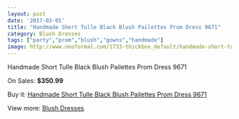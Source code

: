```yaml
---
layout: post
date: '2017-03-05'
title: "Handmade Short Tulle Black Blush Pailettes Prom Dress 9671"
category: Blush Dresses
tags: ["party","prom","blush","gowns","handmade"]
image: http://www.neoformal.com/1733-thickbox_default/handmade-short-tulle-black-blush-pailettes-prom-dress-9671.jpg
---
```

Handmade Short Tulle Black Blush Pailettes Prom Dress 9671

On Sales: **$350.99**
<a href="https://www.neoformal.com/en/blush-dresses/625-handmade-short-tulle-black-blush-pailettes-prom-dress-9671.html"><amp-img layout="responsive" width="600" height="600" src="//www.neoformal.com/1733-thickbox_default/handmade-short-tulle-black-blush-pailettes-prom-dress-9671.jpg" alt="Handmade Short Tulle Black Blush Pailettes Prom Dress 9671 0" /></a>
<a href="https://www.neoformal.com/en/blush-dresses/625-handmade-short-tulle-black-blush-pailettes-prom-dress-9671.html"><amp-img layout="responsive" width="600" height="600" src="//www.neoformal.com/1734-thickbox_default/handmade-short-tulle-black-blush-pailettes-prom-dress-9671.jpg" alt="Handmade Short Tulle Black Blush Pailettes Prom Dress 9671 1" /></a>

Buy it: [Handmade Short Tulle Black Blush Pailettes Prom Dress 9671](https://www.neoformal.com/en/blush-dresses/625-handmade-short-tulle-black-blush-pailettes-prom-dress-9671.html "Handmade Short Tulle Black Blush Pailettes Prom Dress 9671")

View more: [Blush Dresses](https://www.neoformal.com/en/7-blush-dresses "Blush Dresses")